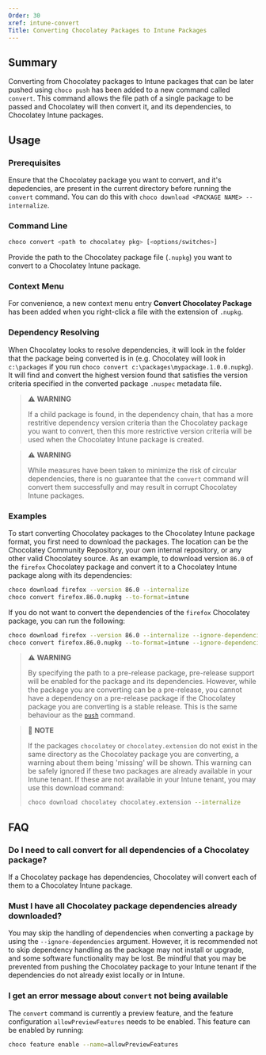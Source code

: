 ```yaml
---
Order: 30
xref: intune-convert
Title: Converting Chocolatey Packages to Intune Packages
---
```


<?! Include "../../../shared/intune-note.txt" /?>

## Summary

Converting from Chocolatey packages to Intune packages that can be later pushed using `choco push` has been added to a new command called `convert`. This command allows the file path of a single package to be passed and Chocolatey will then convert it, and its dependencies, to Chocolatey Intune packages.

## Usage

### Prerequisites

Ensure that the Chocolatey package you want to convert, and it's depedencies, are present in the current directory before running the `convert` command. You can do this with `choco download <PACKAGE NAME> --internalize`.

### Command Line

~~~sh
choco convert <path to chocolatey pkg> [<options/switches>]
~~~

Provide the path to the Chocolatey package file (`.nupkg`) you want to convert to a Chocolatey Intune package.

### Context Menu

For convenience, a new context menu entry **Convert Chocolatey Package** has been added when you right-click a file with the extension of `.nupkg`.

### Dependency Resolving

When Chocolatey looks to resolve dependencies, it will look in the folder that the package being converted is in (e.g. Chocolatey will look in `c:\packages` if you run `choco convert c:\packages\mypackage.1.0.0.nupkg`). It will find and convert the highest version found that satisfies the version criteria specified in the converted package `.nuspec` metadata file.

> :warning: **WARNING**
>
> If a child package is found, in the dependency chain, that has a more restritive dependency version criteria than the Chocolatey package you want to convert, then this more restrictive version criteria will be used when the Chocolatey Intune package is created.

> :warning: **WARNING**
>
> While measures have been taken to minimize the risk of circular dependencies, there is no guarantee that the `convert` command will convert them successfully and may result in corrupt Chocolatey Intune packages.

### Examples

To start converting Chocolatey packages to the Chocolatey Intune package format, you first need to download the packages. The location can be the Chocolatey Community Repository, your own internal repository, or any other valid Chocolatey source. As an example, to download version `86.0` of the `firefox` Chocolatey package and convert it to a Chocolatey Intune package along with its dependencies:

~~~sh
choco download firefox --version 86.0 --internalize
choco convert firefox.86.0.nupkg --to-format=intune
~~~


If you do not want to convert the dependencies of the `firefox` Chocolatey package, you can run the following:

~~~sh
choco download firefox --version 86.0 --internalize --ignore-dependencies
choco convert firefox.86.0.nupkg --to-format=intune --ignore-dependencies
~~~

> :warning: **WARNING**
> 
> By specifying the path to a pre-release package, pre-release support will be enabled for the package and its dependencies. However, while the package you are converting can be a pre-release, you cannot have a dependency on a pre-release package if the Chocolatey package you are converting is a stable release. This is the same behaviour as the [`push`](xref:intune-push) command.

> :memo: **NOTE**
>
> If the packages `chocolatey` or `chocolatey.extension` do not exist in the same directory as the Chocolatey package you are converting, a warning about them being 'missing' will be shown. This warning can be safely ignored if these two packages are already available in your Intune tenant. If these are not available in your Intune tenant, you may use this download command:
>
> ~~~sh
> choco download chocolatey chocolatey.extension --internalize
> ~~~

## FAQ

### Do I need to call convert for all dependencies of a Chocolatey package?

If a Chocolatey package has dependencies, Chocolatey will convert each of them to a Chocolatey Intune package.

### Must I have all Chocolatey package dependencies already downloaded?

You may skip the handling of dependencies when converting a package by using the `--ignore-dependencies` argument. However, it is recommended not to skip dependency handling as the package may not install or upgrade, and some software functionality may be lost. Be mindful that you may be prevented from pushing the Chocolatey package to your Intune tenant if the dependencies do not already exist locally or in Intune.

### I get an error message about `convert` not being available

The `convert` command is currently a preview feature, and the feature configuration `allowPreviewFeatures` needs to be enabled. This feature can be enabled by running:

~~~sh
choco feature enable --name=allowPreviewFeatures
~~~
